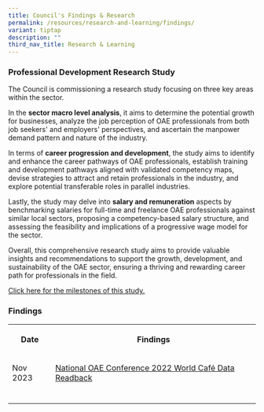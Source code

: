 ```yaml
---
title: Council's Findings & Research
permalink: /resources/research-and-learning/findings/
variant: tiptap
description: ""
third_nav_title: Research & Learning
---
```

<h3>Professional Development Research Study</h3>
<p>The Council is commissioning a research study focusing on three key areas
within the sector.</p>
<p>In the <strong>sector macro level analysis</strong>, it aims to determine
the potential growth for businesses, analyze the job perception of OAE
professionals from both job seekers' and employers' perspectives, and ascertain
the manpower demand pattern and nature of the industry.</p>
<p>In terms of <strong>career progression and development</strong>, the study
aims to identify and enhance the career pathways of OAE professionals,
establish training and development pathways aligned with validated competency
maps, devise strategies to attract and retain professionals in the industry,
and explore potential transferable roles in parallel industries.</p>
<p>Lastly, the study may delve into <strong>salary and remuneration</strong> aspects
by benchmarking salaries for full-time and freelance OAE professionals
against similar local sectors, proposing a competency-based salary structure,
and assessing the feasibility and implications of a progressive wage model
for the sector.</p>
<p>Overall, this comprehensive research study aims to provide valuable insights
and recommendations to support the growth, development, and sustainability
of the OAE sector, ensuring a thriving and rewarding career path for professionals
in the field.</p>
<p><a href="/about/milestones" rel="noopener noreferrer nofollow" target="_blank">Click here for the milestones of this study.</a>
</p>
<h3>Findings</h3>
<table>
<tbody>
<tr>
<th rowspan="1" colspan="1">
<p>Date</p>
</th>
<th rowspan="1" colspan="1">
<p>Findings</p>
</th>
</tr>
<tr>
<td rowspan="1" colspan="1">
<p>Nov 2023</p>
</td>
<td rowspan="1" colspan="1">
<p><a href="/resources/standards-and-guidelines/worldcafe/" rel="noopener noreferrer nofollow" target="_blank">National OAE Conference 2022 World Café Data Readback</a>
</p>
</td>
</tr>
<tr>
<td rowspan="1" colspan="1">
<p></p>
</td>
<td rowspan="1" colspan="1">
<p></p>
</td>
</tr>
</tbody>
</table>
<p></p>